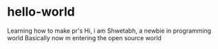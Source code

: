# hello-world
Learning how to make pr's 
Hi, i am Shwetabh,
a newbie in programming world 
Basically now m entering the open source world 
